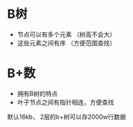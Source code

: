 # B树
- 节点可以有多个元素 （树高不会大）
- 这些元素之间有序 （方便范围查找）

# B+数
- 拥有B树的特点
- 叶子节点之间有指针相连，方便查找

默认16kb， 2层的b+树可以存2000w行数据


